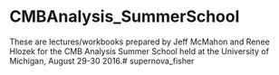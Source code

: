 # CMBAnalysis_SummerSchool

These are lectures/workbooks prepared by Jeff McMahon and Renee Hlozek for the CMB Analysis Summer School held at the University of Michigan, August 29-30 2016.# supernova_fisher
